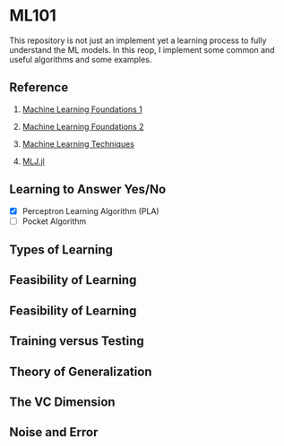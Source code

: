 # ML101

This repository is not just an implement yet a learning process to fully understand the ML models. In this reop, I implement some common and useful algorithms and some examples.

## Reference

1. [Machine Learning Foundations 1](https://www.coursera.org/learn/ntumlone-mathematicalfoundations)

2. [Machine Learning Foundations 2](https://www.coursera.org/learn/ntumlone-algorithmicfoundations)

3. [Machine Learning Techniques](https://www.coursera.org/learn/machine-learning-techniques)

4. [MLJ.jl](https://github.com/alan-turing-institute/MLJ.jl)

## Learning to Answer Yes/No

- [x] Perceptron Learning Algorithm (PLA)
- [ ] Pocket Algorithm

## Types of Learning

## Feasibility of Learning

## Feasibility of Learning

## Training versus Testing

## Theory of Generalization

## The VC Dimension

## Noise and Error
